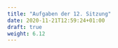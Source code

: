 ```yaml
---
title: "Aufgaben der 12. Sitzung"
date: 2020-11-21T12:59:24+01:00
draft: true
weight: 6.12
---
```


<center>

</center>
